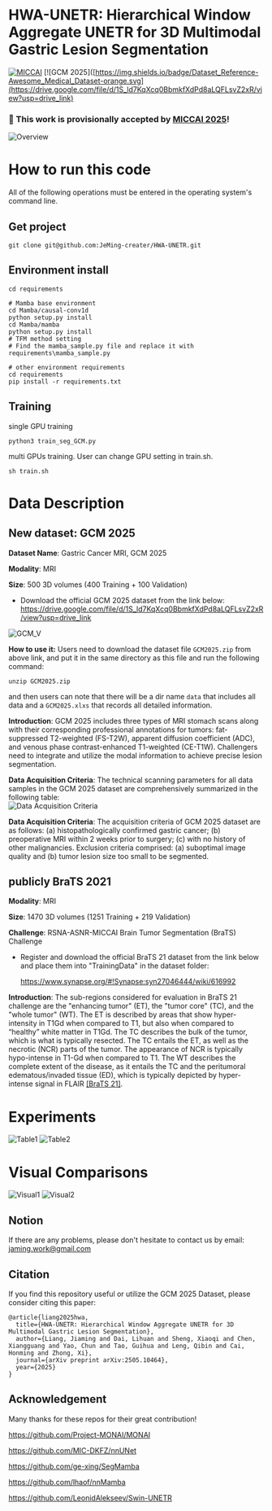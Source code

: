 # HWA-UNETR: Hierarchical Window Aggregate UNETR for 3D Multimodal Gastric Lesion Segmentation

[![MICCAI](https://img.shields.io/badge/MICCAI-Target_Conference-blue.svg)](https://miccai.org/)
[![GCM 2025]([https://img.shields.io/badge/Dataset_Reference-Awesome_Medical_Dataset-orange.svg](https://drive.google.com/file/d/1S_ld7KqXcq0BbmkfXdPd8aLQFLsvZ2xR/view?usp=drive_link)

### 🎉 This work is provisionally accepted by [MICCAI 2025](https://conferences.miccai.org/2025/en/default.asp)!

![Overview](./img/Overview.jpg)


# How to run this code
All of the following operations must be entered in the operating system's command line.

## Get project
```
git clone git@github.com:JeMing-creater/HWA-UNETR.git
```

## Environment install
```
cd requirements

# Mamba base environment
cd Mamba/causal-conv1d
python setup.py install
cd Mamba/mamba
python setup.py install
# TFM method setting
# Find the mamba_sample.py file and replace it with requirements\mamba_sample.py

# other environment requirements
cd requirements
pip install -r requirements.txt
```
## Training
single GPU training
```
python3 train_seg_GCM.py
```
multi GPUs training. User can change GPU setting in train.sh. 
```
sh train.sh
```


# Data Description
## New dataset:  GCM 2025
**Dataset Name**: Gastric Cancer MRI, GCM 2025

**Modality**: MRI

**Size**: 500 3D volumes (400 Training + 100 Validation)

- Download the official GCM 2025 dataset from the link below: <br>
    https://drive.google.com/file/d/1S_ld7KqXcq0BbmkfXdPd8aLQFLsvZ2xR/view?usp=drive_link

![GCM_V](./img/GCM_V.jpg)

**How to use it:**
Users need to download the dataset file `GCM2025.zip` from above link, and put it in the same directory as this file and run the following command:
```
unzip GCM2025.zip
```
and then users can note that there will be a dir name `data` that includes all data and a `GCM2025.xlxs` that records all detailed information.

**Introduction**: GCM 2025 includes three types of MRI stomach scans along with their corresponding professional annotations for tumors: fat-suppressed T2-weighted (FS-T2W), apparent diffusion coefficient (ADC), and venous phase contrast-enhanced T1-weighted (CE-T1W). Challengers need to integrate and utilize the modal information to achieve precise lesion segmentation.

**Data Acquisition Criteria**: The technical scanning parameters for all data samples in the GCM 2025 dataset are comprehensively summarized in the following table:<br>
![Data Acquisition Criteria](./img/DAC.jpg)

**Data Acquisition Criteria**: The acquisition criteria of GCM 2025 dataset are as follows: (a) histopathologically confirmed gastric cancer; (b) preoperative MRI within 2 weeks prior to surgery; (c) with no history of other malignancies. Exclusion criteria comprised: (a) suboptimal image quality and (b) tumor lesion size too small to be segmented. <br>



## publicly BraTS 2021

**Modality**: MRI

**Size**: 1470 3D volumes (1251 Training + 219 Validation)

**Challenge**: RSNA-ASNR-MICCAI Brain Tumor Segmentation (BraTS) Challenge

- Register and download the official BraTS 21 dataset from the link below and place them into "TrainingData" in the dataset folder:

  https://www.synapse.org/#!Synapse:syn27046444/wiki/616992

**Introduction**: The sub-regions considered for evaluation in BraTS 21 challenge are the "enhancing tumor" (ET), the "tumor core" (TC), and the "whole tumor" (WT). The ET is described by areas that show hyper-intensity in T1Gd when compared to T1, but also when compared to “healthy” white matter in T1Gd. The TC describes the bulk of the tumor, which is what is typically resected. The TC entails the ET, as well as the necrotic (NCR) parts of the tumor. The appearance of NCR is typically hypo-intense in T1-Gd when compared to T1. The WT describes the complete extent of the disease, as it entails the TC and the peritumoral edematous/invaded tissue (ED), which is typically depicted by hyper-intense signal in FLAIR [[BraTS 21]](http://braintumorsegmentation.org/).

# Experiments
![Table1](./img/Table1.jpg)
![Table2](./img/Table2.jpg)

# Visual Comparisons 
![Visual1](./img/Visual.png)
![Visual2](./img/Heatmap.png)

## Notion
If there are any problems, please don't hesitate to contact us by email: [jaming.work@gmail.com
](mailto:jaming.work@gmail.com
)

## Citation
If you find this repository useful or utilize the GCM 2025 Dataset, please consider citing this paper:
```
@article{liang2025hwa,
  title={HWA-UNETR: Hierarchical Window Aggregate UNETR for 3D Multimodal Gastric Lesion Segmentation},
  author={Liang, Jiaming and Dai, Lihuan and Sheng, Xiaoqi and Chen, Xiangguang and Yao, Chun and Tao, Guihua and Leng, Qibin and Cai, Honming and Zhong, Xi},
  journal={arXiv preprint arXiv:2505.10464},
  year={2025}
}
```

## Acknowledgement
Many thanks for these repos for their great contribution!

https://github.com/Project-MONAI/MONAI

https://github.com/MIC-DKFZ/nnUNet

https://github.com/ge-xing/SegMamba

https://github.com/lhaof/nnMamba

https://github.com/LeonidAlekseev/Swin-UNETR


